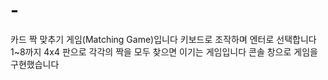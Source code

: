 # -
카드 짝 맞추기 게임(Matching Game)입니다 
키보드로 조작하며 엔터로 선택합니다
1~8까지 4x4 판으로 각각의 짝을 모두 찾으면 이기는 게임입니다
콘솔 창으로 게임을 구현했습니다

